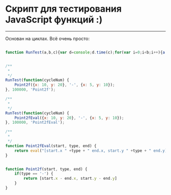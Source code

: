 Скрипт для тестирования JavaScript функций :)
===========================================================================

<hr>

Основан на циклах. Всё очень просто:

```js

function RunTest(a,b,c){var d=console;d.time(c);for(var i=0;i<b;i++){a(i)}d.timeEnd(c)}


/**
 * 
 */
RunTest(function(cycleNum) {
	Point2f({x: 10, y: 20}, '-', {x: 5, y: 10});
}, 100000, 'Point2f');

/**
 * 
 */
RunTest(function(cycleNum) {
	Point2fEval({x: 10, y: 20}, '-', {x: 5, y: 10});
}, 100000, 'Point2fEval');

/**
 * 
 */
function Point2fEval(start, type, end) {
	return eval("[start.x " +type + " end.x, start.y " +type + " end.y]");
}


function Point2f(start, type, end) {
	if(type == '-') {
		return [start.x - end.x, start.y - end.y]
	}
}


```